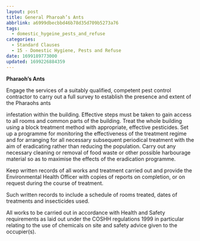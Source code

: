 ```yaml
---
layout: post
title: General Pharoah’s Ants
abbrlink: a6999dbecbbd46b78d35d709b5273a76
tags:
  - domestic_hygeine_pests_and_refuse
categories:
  - Standard Clauses
  - 15 - Domestic Hygiene, Pests and Refuse
date: 1699189773000
updated: 1699226884359
---
```


**Pharaoh’s Ants**

Engage the services of a suitably qualified, competent pest control contractor to carry out a full survey to establish the presence and extent of the Pharaohs ants

infestation within the building. Effective steps must be taken to gain access to all rooms and common parts of the building. Treat the whole building using a block treatment method with appropriate, effective pesticides. Set up a programme for monitoring the effectiveness of the treatment regime and for arranging for all necessary subsequent periodical treatment with the aim of eradicating rather than reducing the population. Carry out any necessary cleaning or removal of food waste or other possible harbourage material so as to maximise the effects of the eradication programme.

Keep written records of all works and treatment carried out and provide the Environmental Health Officer with copies of reports on completion, or on request during the course of treatment.

Such written records to include a schedule of rooms treated, dates of treatments and insecticides used.

All works to be carried out in accordance with Health and Safety requirements as laid out under the COSHH regulations 1999 in particular relating to the use of chemicals on site and safety advice given to the occupier(s).
